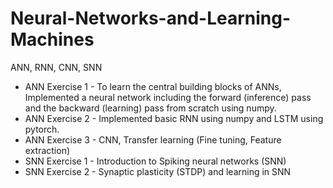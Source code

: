 # Neural-Networks-and-Learning-Machines
ANN, RNN, CNN, SNN

- ANN Exercise 1 - To learn the central building blocks of ANNs, Implemented a neural network including the forward (inference) pass and the backward (learning) pass from scratch using numpy.
- ANN Exercise 2 - Implemented basic RNN using numpy and LSTM using pytorch.
- ANN Exercise 3 - CNN, Transfer learning (Fine tuning, Feature extraction)
- SNN Exercise 1 - Introduction to Spiking neural networks (SNN)
- SNN Exercise 2 - Synaptic plasticity (STDP) and learning in SNN
